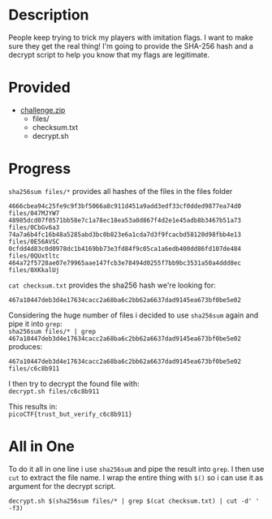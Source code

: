# Description
People keep trying to trick my players with imitation flags. I want to make sure they get the real thing! I'm going to provide the SHA-256 hash and a decrypt script to help you know that my flags are legitimate.

# Provided
- [challenge.zip](.prov/450-challenge.zip)
  - files/
  - checksum.txt
  - decrypt.sh

# Progress
`sha256sum files/*` provides all hashes of the files in the files folder
```
4666cbea94c25fe9c9f3bf5066a8c911d451a9add3edf33cf0dded9877ea74d0  files/047MJYW7
48985dcd07f0571bb58e7c1a78ec18ea53a0d867f4d2e1e45adb8b3467b51a73  files/0CbGv6a3
74a7a6b4fc16b48a5285abd3bc0b823e6a1cda7d3f9fcacbd58120d98fbb4e13  files/0E56AVSC
0cfdd4d83c0d0978dc1b4169bb73e3fd84f9c05ca1a6edb400dd86fd107de484  files/0QUxtltc
464a72f5728ae07e79965aae147fcb3e78494d0255f7bb9bc3531a50a4ddd8ec  files/0XKkalUj
```

`cat checksum.txt` provides the sha256 hash we're looking for:
```
467a10447deb3d4e17634cacc2a68ba6c2bb62a6637dad9145ea673bf0be5e02
```

Considering the huge number of files i decided to use `sha256sum` again and pipe it into `grep`:<br>
`sha256sum files/* | grep 467a10447deb3d4e17634cacc2a68ba6c2bb62a6637dad9145ea673bf0be5e02`<br>
produces:
```
467a10447deb3d4e17634cacc2a68ba6c2bb62a6637dad9145ea673bf0be5e02  files/c6c8b911
```

I then try to decrypt the found file with:<br>
`decrypt.sh files/c6c8b911`

This results in:<br>
`picoCTF{trust_but_verify_c6c8b911}`

# All in One
To do it all in one line i use `sha256sum` and pipe the result into `grep`. I then use `cut` to extract the file name. I wrap the entire thing with `$()` so i can use it as argument for the decrypt script.

`decrypt.sh $(sha256sum files/* | grep $(cat checksum.txt) | cut -d' ' -f3)`